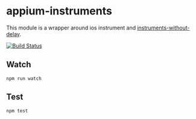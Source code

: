 appium-instruments
===================

This module is a wrapper around ios instrument and
[instruments-without-delay](https://github.com/facebook/instruments-without-delay).

[![Build Status](https://travis-ci.org/appium/appium-instruments.png?branch=master)](https://travis-ci.org/appium/appium-instruments)

## Watch

```
npm run watch
```

## Test

```
npm test
```

